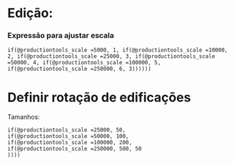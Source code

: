 # Edição:


### Expressão para ajustar escala

```
if(@productiontools_scale =5000, 1, if(@productiontools_scale =10000, 2, if(@productiontools_scale =25000, 3, if(@productiontools_scale =50000, 4, if(@productiontools_scale =100000, 5, if(@productiontools_scale =250000, 6, 3))))))

```




# Definir rotação de edificações

Tamanhos:

```
if(@productiontools_scale =25000, 50, 
if(@productiontools_scale =50000, 100, 
if(@productiontools_scale =100000, 200, 
if(@productiontools_scale =250000, 500, 50
))))
```